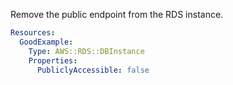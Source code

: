 
Remove the public endpoint from the RDS instance.

```yaml
Resources:
  GoodExample:
    Type: AWS::RDS::DBInstance
    Properties:
      PubliclyAccessible: false
```


